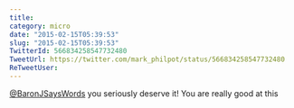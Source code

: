 ```yaml
---
title: 
category: micro
date: "2015-02-15T05:39:53"
slug: "2015-02-15T05:39:53"
TwitterId: 566834258547732480
TweetUrl: https://twitter.com/mark_philpot/status/566834258547732480
ReTweetUser: 
---
```


[@BaronJSaysWords](https://twitter.com/BaronJSaysWords) you seriously deserve it! You are really good at this